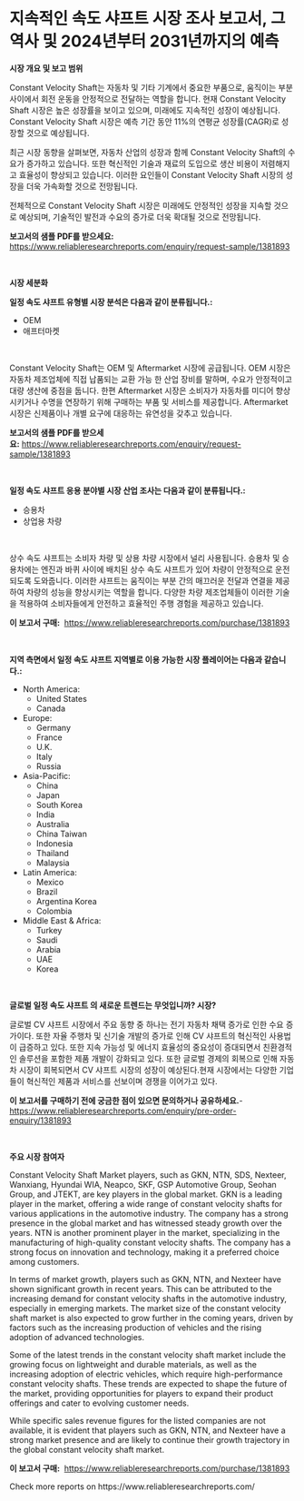 <p><h1>지속적인 속도 샤프트 시장 조사 보고서, 그 역사 및 2024년부터 2031년까지의 예측</h1></p><p><strong>시장 개요 및 보고 범위</strong></p>
<p><p>Constant Velocity Shaft는 자동차 및 기타 기계에서 중요한 부품으로, 움직이는 부분 사이에서 회전 운동을 안정적으로 전달하는 역할을 합니다. 현재 Constant Velocity Shaft 시장은 높은 성장률을 보이고 있으며, 미래에도 지속적인 성장이 예상됩니다. Constant Velocity Shaft 시장은 예측 기간 동안 11%의 연평균 성장률(CAGR)로 성장할 것으로 예상됩니다.</p><p>최근 시장 동향을 살펴보면, 자동차 산업의 성장과 함께 Constant Velocity Shaft의 수요가 증가하고 있습니다. 또한 혁신적인 기술과 재료의 도입으로 생산 비용이 저렴해지고 효율성이 향상되고 있습니다. 이러한 요인들이 Constant Velocity Shaft 시장의 성장을 더욱 가속화할 것으로 전망됩니다.</p><p>전체적으로 Constant Velocity Shaft 시장은 미래에도 안정적인 성장을 지속할 것으로 예상되며, 기술적인 발전과 수요의 증가로 더욱 확대될 것으로 전망됩니다.</p></p>
<p><strong>보고서의 샘플 PDF를 받으세요:</strong> <a href="https://www.reliableresearchreports.com/enquiry/request-sample/1381893">https://www.reliableresearchreports.com/enquiry/request-sample/1381893</a></p>
<p>&nbsp;</p>
<p><strong>시장 세분화</strong></p>
<p><strong>일정 속도 샤프트 유형별 시장 분석은 다음과 같이 분류됩니다.:</strong></p>
<p><ul><li>OEM</li><li>애프터마켓</li></ul></p>
<p>&nbsp;</p>
<p><p>Constant Velocity Shaft는 OEM 및 Aftermarket 시장에 공급됩니다. OEM 시장은 자동차 제조업체에 직접 납품되는 교환 가능 한 산업 장비를 말하며, 수요가 안정적이고 대량 생산에 중점을 둡니다. 한편 Aftermarket 시장은 소비자가 자동차를 미디어 향상시키거나 수명을 연장하기 위해 구매하는 부품 및 서비스를 제공합니다. Aftermarket 시장은 신제품이나 개별 요구에 대응하는 유연성을 갖추고 있습니다.</p></p>
<p><strong>보고서의 샘플 PDF를 받으세요:</strong>&nbsp;<a href="https://www.reliableresearchreports.com/enquiry/request-sample/1381893">https://www.reliableresearchreports.com/enquiry/request-sample/1381893</a></p>
<p>&nbsp;</p>
<p><strong> 일정 속도 샤프트 응용 분야별 시장 산업 조사는 다음과 같이 분류됩니다.:</strong></p>
<p><ul><li>승용차</li><li>상업용 차량</li></ul></p>
<p>&nbsp;</p>
<p><p>상수 속도 샤프트는 소비자 차량 및 상용 차량 시장에서 널리 사용됩니다. 승용차 및 승용차에는 엔진과 바퀴 사이에 배치된 상수 속도 샤프트가 있어 차량이 안정적으로 운전되도록 도와줍니다. 이러한 샤프트는 움직이는 부분 간의 매끄러운 전달과 연결을 제공하여 차량의 성능을 향상시키는 역할을 합니다. 다양한 차량 제조업체들이 이러한 기술을 적용하여 소비자들에게 안전하고 효율적인 주행 경험을 제공하고 있습니다.</p></p>
<p><strong>이 보고서 구매:</strong>&nbsp; <a href="https://www.reliableresearchreports.com/purchase/1381893">https://www.reliableresearchreports.com/purchase/1381893</a></p>
<p>&nbsp;</p>
<p><strong>지역 측면에서 일정 속도 샤프트 지역별로 이용 가능한 시장 플레이어는 다음과 같습니다.:</strong></p>
<p><ul>
    <li>
        North America:
        <ul>
            <li>United States</li>
            <li>Canada</li>
        </ul>
    </li>
    <li>
        Europe:
        <ul>
            <li>Germany</li>
            <li>France</li>
            <li>U.K.</li>
            <li>Italy</li>
            <li>Russia</li>
        </ul>
    </li>
    <li>
        Asia-Pacific:
        <ul>
            <li>China</li>
            <li>Japan</li>
            <li>South Korea</li>
            <li>India</li>
            <li>Australia</li>
            <li>China Taiwan</li>
            <li>Indonesia</li>
            <li>Thailand</li>
            <li>Malaysia</li>
        </ul>
    </li>
    <li>
        Latin America:
        <ul>
            <li>Mexico</li>
            <li>Brazil</li>
            <li>Argentina Korea</li>
            <li>Colombia</li>
        </ul>
    </li>
    <li>
        Middle East & Africa:
        <ul>
            <li>Turkey</li>
            <li>Saudi</li>
            <li>Arabia</li>
            <li>UAE</li>
            <li>Korea</li>
        </ul>
    </li>
    </ul></p>
<p>&nbsp;</p>
<p><strong>글로벌 일정 속도 샤프트 의 새로운 트렌드는 무엇입니까? 시장?</strong></p>
<p><p>글로벌 CV 샤프트 시장에서 주요 동향 중 하나는 전기 자동차 채택 증가로 인한 수요 증가이다. 또한 자율 주행차 및 신기술 개발의 증가로 인해 CV 샤프트의 혁신적인 사용법이 급증하고 있다. 또한 지속 가능성 및 에너지 효율성의 중요성이 증대되면서 친환경적인 솔루션을 포함한 제품 개발이 강화되고 있다. 또한 글로벌 경제의 회복으로 인해 자동차 시장이 회복되면서 CV 샤프트 시장의 성장이 예상된다.현재 시장에서는 다양한 기업들이 혁신적인 제품과 서비스를 선보이며 경쟁을 이어가고 있다.</p></p>
<p><strong>이 보고서를 구매하기 전에 궁금한 점이 있으면 문의하거나 공유하세요.</strong>- <a href="https://www.reliableresearchreports.com/enquiry/pre-order-enquiry/1381893">https://www.reliableresearchreports.com/enquiry/pre-order-enquiry/1381893</a></p>
<p>&nbsp;</p>
<p><strong>주요 시장 참여자</strong></p>
<p><p>Constant Velocity Shaft Market players, such as GKN, NTN, SDS, Nexteer, Wanxiang, Hyundai WIA, Neapco, SKF, GSP Automotive Group, Seohan Group, and JTEKT, are key players in the global market. GKN is a leading player in the market, offering a wide range of constant velocity shafts for various applications in the automotive industry. The company has a strong presence in the global market and has witnessed steady growth over the years. NTN is another prominent player in the market, specializing in the manufacturing of high-quality constant velocity shafts. The company has a strong focus on innovation and technology, making it a preferred choice among customers.</p><p>In terms of market growth, players such as GKN, NTN, and Nexteer have shown significant growth in recent years. This can be attributed to the increasing demand for constant velocity shafts in the automotive industry, especially in emerging markets. The market size of the constant velocity shaft market is also expected to grow further in the coming years, driven by factors such as the increasing production of vehicles and the rising adoption of advanced technologies.</p><p>Some of the latest trends in the constant velocity shaft market include the growing focus on lightweight and durable materials, as well as the increasing adoption of electric vehicles, which require high-performance constant velocity shafts. These trends are expected to shape the future of the market, providing opportunities for players to expand their product offerings and cater to evolving customer needs.</p><p>While specific sales revenue figures for the listed companies are not available, it is evident that players such as GKN, NTN, and Nexteer have a strong market presence and are likely to continue their growth trajectory in the global constant velocity shaft market.</p></p>
<p><strong>이 보고서 구매:</strong>&nbsp;&nbsp;<a href="https://www.reliableresearchreports.com/purchase/1381893">https://www.reliableresearchreports.com/purchase/1381893</a></p>
<p>Check more reports on https://www.reliableresearchreports.com/</p>
